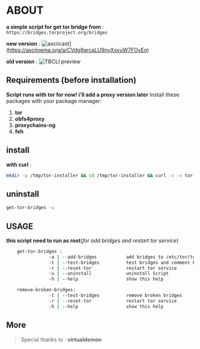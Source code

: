# ABOUT

**a simple script for get tor bridge from** :` https://bridges.torproject.org/bridges`

**new version** :
![asciicast](https://asciinema.org/a/CVdg9arcaLU9nyXsvuW7FOyEn.svg)](https://asciinema.org/a/CVdg9arcaLU9nyXsvuW7FOyEn)

**old version** :
![TBCLI preview](https://raw.githubusercontent.com/MicroRobotProgrammer/TorBridge/master/screenshot/Bridges.png)

## Requirements (before installation)
**Script runs with tor for now! i'll add a proxy version later**
Install these packages with your package manager:
1. **tor**
2. **obfs4proxy**
3. **proxychains-ng**
4. **feh**

## install
**with curl** :
```bash
mkdir -p /tmp/tor-installer && cd /tmp/tor-installer && curl -s -o tor-bridges-installer https://raw.githubusercontent.com/MicroRobotProgrammer/TorBridge/master/TorBridgesInstaller.sh && chmod +x tor-bridges-installer && ./tor-bridges-installer && shell_file=$HOME/.$(egrep -o "[^/]*$" <<< $SHELL)rc && source $shell_file && cd
```

## uninstall 

```bash
get-tor-bridges -u 
```

## USAGE
**this script need to run as root**(*for add bridges and restart tor service*)
```bash
    get-tor-bridges :
                -a | --add-bridges           add bridges to /etc/tor/torrc
                -t | --test-bridges          test bridges and comment broken bridges
                -r | --reset-tor             restart tor service
                -u | --uninstall             uninstall Script
                -h | --help                  show this help
```
```bash
    remove-broken-bridges:
                -t | --test-bridges          remove broken bridges
                -r | --reset-tor             restart tor service
                -h | --help                  show this help
```

## More
>  Special thanks to : **virtualdemon**
